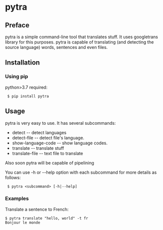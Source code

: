 # pytra #

## Preface ##
pytra is a simple command-line tool that translates stuff. It uses googletrans library for this purposes.
pytra is capable of translating (and detecting the source language) words, sentences and even files.

## Installation ##
### Using pip ###
python>3.7 required:

     $ pip install pytra

## Usage ##
pytra is very easy to use. It has several subcommands:
* detect -- detect languages
* detect-file -- detect file's language.
* show-language-code -- show language codes.
* translate -- translate stuff
* translate-file -- text file to translate

Also soon pytra will be capable of pipelining

You can use -h or --help option with each subcommand for more details as follows:

     
     $ pytra <subcommand> [-h|--help]


### Examples ###
Translate a sentence to French:

    $ pytra translate "hello, world" -t fr
    Bonjour le monde
